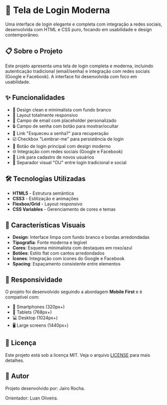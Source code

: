 # 🔐 Tela de Login Moderna

Uma interface de login elegante e completa com integração a redes sociais, desenvolvida com HTML e CSS puro, focando em usabilidade e design contemporâneo.

## 📋 Sobre o Projeto

Este projeto apresenta uma tela de login completa e moderna, incluindo autenticação tradicional (email/senha) e integração com redes sociais (Google e Facebook). A interface foi desenvolvida com foco em usabilidade.

## ✨ Funcionalidades

- 🎨 Design clean e minimalista com fundo branco
- 📱 Layout totalmente responsivo
- 📧 Campo de email com placeholder personalizado
- 🔒 Campo de senha com botão para mostrar/ocultar
- 🔗 Link "Esqueceu a senha?" para recuperação
- ☑️ Checkbox "Lembrar-me" para persistência de login
- 🔵 Botão de login principal com design moderno
- 🌐 Integração com redes sociais (Google e Facebook)
- 📝 Link para cadastro de novos usuários
- 🎨 Separador visual "OU" entre login tradicional e social

## 🛠️ Tecnologias Utilizadas

- **HTML5** - Estrutura semântica
- **CSS3** - Estilização e animações
- **Flexbox/Grid** - Layout responsivo
- **CSS Variables** - Gerenciamento de cores e temas

## 🎨 Características Visuais

- **Design**: Interface limpa com fundo branco e bordas arredondadas
- **Tipografia**: Fonte moderna e legível
- **Cores**: Esquema minimalista com destaques em roxo/azul
- **Botões**: Estilo flat com cantos arredondados
- **Ícones**: Integração com ícones do Google e Facebook
- **Spacing**: Espaçamento consistente entre elementos

## 📱 Responsividade

O projeto foi desenvolvido seguindo a abordagem **Mobile First** e é compatível com:

- 📱 Smartphones (320px+)
- 📱 Tablets (768px+)
- 💻 Desktop (1024px+)
- 🖥️ Large screens (1440px+)


## 📝 Licença

Este projeto está sob a licença MIT. Veja o arquivo [LICENSE](LICENSE) para mais detalhes.

## 👤 Autor

Projeto desenvolvido por: Jairo Rocha.


Orientador: Luan Oliveira.
